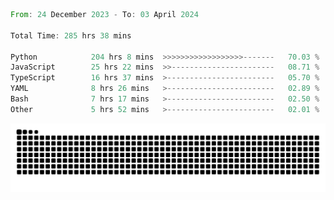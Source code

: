 <!--START_SECTION:waka-->

```rust
From: 24 December 2023 - To: 03 April 2024

Total Time: 285 hrs 38 mins

Python            204 hrs 8 mins  >>>>>>>>>>>>>>>>>>-------   70.03 %
JavaScript        25 hrs 22 mins  >>-----------------------   08.71 %
TypeScript        16 hrs 37 mins  >------------------------   05.70 %
YAML              8 hrs 26 mins   >------------------------   02.89 %
Bash              7 hrs 17 mins   >------------------------   02.50 %
Other             5 hrs 52 mins   >------------------------   02.01 %
```

<!--END_SECTION:waka-->


<picture>
  <source media="(prefers-color-scheme: dark)" srcset="https://raw.githubusercontent.com/jeerawut97/jeerawut97/output/github-contribution-grid-snake.svg">
  <img alt="github contribution grid snake animation" src="https://raw.githubusercontent.com/jeerawut97/jeerawut97/output/github-contribution-grid-snake.svg">
</picture>

